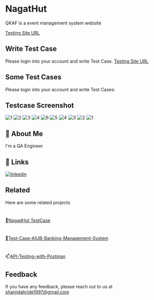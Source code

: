 # NagatHut

QKAF is a event management system website

[Testing Site URL](https://qkaf.org/admin/index.php)

## Write Test Case

Please login into your account and write Test Case.
[Testing Site URL](https://qkaf.org/admin/index.php)

## Some Test Cases

Please login into your account and write Test Cases:
## Testcase Screenshot

![1](https://github.com/SHANJIDA-HRIDE/QKAF/assets/62147630/3ffcf993-2866-41ae-bbaf-c36b3754f0da)
![2](https://github.com/SHANJIDA-HRIDE/QKAF/assets/62147630/ffcf73a9-59c2-4e9c-91c4-008aae4f5f69)
![3](https://github.com/SHANJIDA-HRIDE/QKAF/assets/62147630/e558519f-2cb8-4e4f-9dee-2453b828af90)
![4](https://github.com/SHANJIDA-HRIDE/QKAF/assets/62147630/66256db6-aa49-4deb-ae4b-507409c06ac5)
![6](https://github.com/SHANJIDA-HRIDE/QKAF/assets/62147630/c7f3531b-4228-4464-adbb-a5083457b6d3)
![5](https://github.com/SHANJIDA-HRIDE/QKAF/assets/62147630/6c91a97f-0bf2-42f4-b06a-9ed85a896e7b)
![4](https://github.com/SHANJIDA-HRIDE/QKAF/assets/62147630/f6797004-deb2-41ab-8d6e-7ca548ac90e7)
![3](https://github.com/SHANJIDA-HRIDE/QKAF/assets/62147630/f9a5b00b-90c7-44e3-9617-17f8e431e80f)
![2](https://github.com/SHANJIDA-HRIDE/QKAF/assets/62147630/177f8ed8-34e1-483c-9202-eb918515481c)
![1](https://github.com/SHANJIDA-HRIDE/QKAF/assets/62147630/e1d09ef4-869d-4899-8a3e-6a95075b5e9e)
## 🚀 About Me
I'm a QA Engineer
## 🔗 Links
[![linkedin](https://img.shields.io/badge/linkedin-0A66C2?style=for-the-badge&logo=linkedin&logoColor=white)](https://www.linkedin.com/in/shanjida-hride-b38222173/)
## Related

Here are some related projects

#
🚀[NagadHut TestCase](https://github.com/SHANJIDA-HRIDE/NagadHut_TestCase)
#
💬[Test-Case-AIUB-Banking-Management-System](https://github.com/SHANJIDA-HRIDE/Test-Case-AIUB-Banking-Management-System)
#
📫[API-Testing-with-Postman](https://github.com/SHANJIDA-HRIDE/API-Testing-with-Postman)

## Feedback

If you have any feedback, please reach out to us at shanjidahride1997@gmail.com


